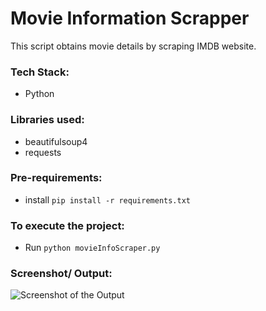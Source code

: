 # Movie Information Scrapper
This script obtains movie details by scraping IMDB website.

### Tech Stack:
+ Python

### Libraries used:
+ beautifulsoup4
+ requests

###  Pre-requirements:
+ install `pip install -r requirements.txt`

### To execute the project:
+ Run `python movieInfoScraper.py`

### Screenshot/ Output:
![Screenshot of the Output](Screenshot.png)
